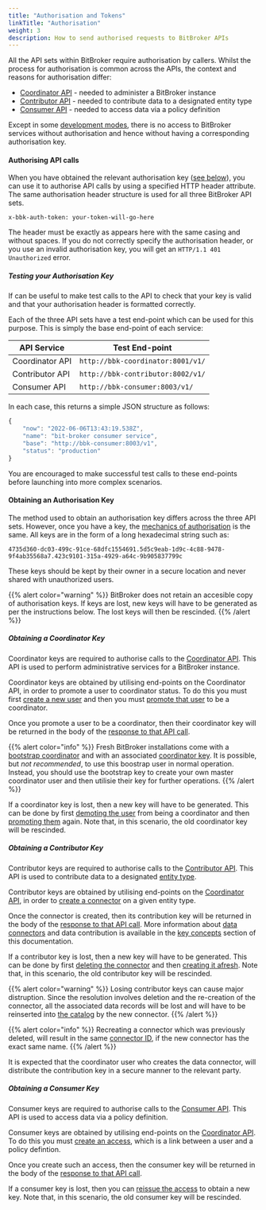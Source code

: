 ```yaml
---
title: "Authorisation and Tokens"
linkTitle: "Authorisation"
weight: 3
description: How to send authorised requests to BitBroker APIs
---
```


All the API sets within BitBroker require authorisation by callers. Whilst the process for authorisation is common across the APIs, the context and reasons for authorisation differ:

* [Coordinator API](/docs/coordinator/) - needed to administer a BitBroker instance
* [Contributor API](/docs/contributor/) - needed to contribute data to a designated entity type
* [Consumer API](/docs/consumer/) - needed to access data via a policy definition

Except in some [development modes](todo), there is no access to BitBroker services without authorisation and hence without having a corresponding authorisation key.

#### Authorising API calls

When you have obtained the relevant authorisation key ([see below](#obtaining-an-authorisation-key)), you can use it to authorise API calls by using a specified HTTP header attribute. The same authorisation header structure is used for all three BitBroker API sets.

```
x-bbk-auth-token: your-token-will-go-here
```

The header must be exactly as appears here with the same casing and without spaces. If you do not correctly specify the authorisation header, or you use an invalid authorisation key, you will get an `HTTP/1.1 401 Unauthorized` error.

##### Testing your Authorisation Key

If can be useful to make test calls to the API to check that your key is valid and that your authorisation header is formatted correctly.

Each of the three API sets have a test end-point which can be used for this purpose. This is simply the base end-point of each service:

API Service | Test End-point
--- | ---
Coordinator API | `http://bbk-coordinator:8001/v1/`
Contributor API | `http://bbk-contributor:8002/v1/`
Consumer API | `http://bbk-consumer:8003/v1/`

In each case, this returns a simple JSON structure as follows:

```js
{
    "now": "2022-06-06T13:43:19.538Z",
    "name": "bit-broker consumer service",
    "base": "http://bbk-consumer:8003/v1",
    "status": "production"
}
```

You are encouraged to make successful test calls to these end-points before launching into more complex scenarios.

#### Obtaining an Authorisation Key

The method used to obtain an authorisation key differs across the three API sets. However, once you have a key, the [mechanics of authorisation](#authorising-api-calls) is the same. All keys are in the form of a long hexadecimal string such as:

```
4735d360-dc03-499c-91ce-68dfc1554691.5d5c9eab-1d9c-4c88-9478-9f4ab35568a7.423c9101-315a-4929-a64c-9b905837799c
```

These keys should be kept by their owner in a secure location and never shared with unauthorized users.

{{% alert color="warning" %}}
BitBroker does not retain an accesible copy of authorisation keys. If keys are lost, new keys will have to be generated as per the instructions below. The lost keys will then be rescinded.
{{% /alert %}}

##### Obtaining a Coordinator Key

Coordinator keys are required to authorise calls to the [Coordinator API](/docs/coordinator/). This API is used to perform administrative services for a BitBroker instance.

Coordinator keys are obtained by utilising end-points on the Coordinator API, in order to promote a user to coordinator status. To do this you must first [create a new user](/docs/coordinator/user/#creating-a-new-user) and then you must [promote that user](/docs/coordinator/user/#promoting-a-user-to-coordinator) to be a coordinator.

Once you promote a user to be a coordinator, then their coordinator key will be returned in the body of the [response to that API call](/docs/coordinator/user/#promoting-a-user-to-coordinator).

{{% alert color="info" %}}
Fresh BitBroker installations come with a [bootstrap coordinator](todo) and with an associated [coordinator key](todo). It is possible, but _not recommended_, to use this boostrap user in normal operation. Instead, you should use the bootstrap key to create your own master coordinator user and then utilisie their key for further operations.
{{% /alert %}}

If a coordinator key is lost, then a new key will have to be generated. This can be done by first [demoting the user](/docs/coordinator/user/#demoting-a-user-from-coordinator) from being a coordinator and then [promoting them](/docs/coordinator/user/#promoting-a-user-to-coordinator) again. Note that, in this scenario, the old coordinator key will be rescinded.

##### Obtaining a Contributor Key

Contributor keys are required to authorise calls to the [Contributor API](/docs/contributor/). This API is used to contribute data to a designated [entity type](/docs/concepts/entity-types/).

Contributor keys are obtained by utilising end-points on the [Coordinator API](/docs/coordinator/), in order to [create a connector](/docs/coordinator/connectors/#creating-a-new-connector) on a given entity type.

Once the connector is created, then its contribution key will be returned in the body of the [response to that API call](/docs/coordinator/connectors/#creating-a-new-connector). More information about [data connectors](/docs/concepts/connectors/) and data contribution is available in the [key concepts](/docs/concepts/) section of this documentation.

If a contributor key is lost, then a new key will have to be generated. This can be done by first [deleting the connector](/docs/coordinator/connectors/#deleting-a-connector) and then [creating it afresh](/docs/coordinator/connectors/#creating-a-new-connector). Note that, in this scenario, the old contributor key will be rescinded.

{{% alert color="warning" %}}
Losing contributor keys can cause major distruption. Since the resolution involves deletion and the re-creation of the connector, all the associated data records will be lost and will have to be reinserted into [the catalog](/docs/concepts/catalog/) by the new connector.
{{% /alert %}}

{{% alert color="info" %}}
Recreating a connector which was previously deleted, will result in the same [connector ID](todo), if the new connector has the exact same name.
{{% /alert %}}

It is expected that the coordinator user who creates the data connector, will distribute the contribution key in a secure manner to the relevant party.

##### Obtaining a Consumer Key

Consumer keys are required to authorise calls to the [Consumer API](/docs/consumer/). This API is used to access data via a policy definition.

Consumer keys are obtained by utilising end-points on the [Coordinator API](/docs/coordinator/). To do this you must [create an access](/docs/coordinator/access/#creating-a-new-access), which is a link between a user and a policy defintion.

Once you create such an access, then the consumer key will be returned in the body of the [response to that API call](/docs/coordinator/access/#creating-a-new-access).

If a consumer key is lost, then you can [reissue the access](/docs/coordinator/access/#reissuing-an-access) to obtain a new key. Note that, in this scenario, the old consumer key will be rescinded.
